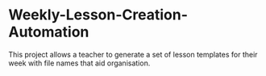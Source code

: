 # Weekly-Lesson-Creation-Automation
This project allows a teacher to generate a set of lesson templates for their week with file names that aid organisation.
